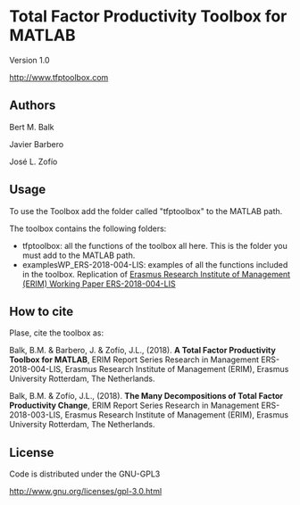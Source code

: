 ﻿# Total Factor Productivity Toolbox for MATLAB

Version 1.0

http://www.tfptoolbox.com

## Authors

Bert M. Balk

Javier Barbero

José L. Zofío

## Usage

To use the Toolbox add the folder called "tfptoolbox" to the MATLAB path.

The toolbox contains the following folders:
- tfptoolbox: all the functions of the toolbox all here. This is the folder you must add to the MATLAB path.
- examplesWP_ERS-2018-004-LIS: examples of all the functions included in the toolbox. Replication of [Erasmus Research Institute of Management (ERIM) Working Paper ERS-2018-004-LIS](https://ideas.repec.org/p/ems/eureri/104722.html)

## How to cite
Plase, cite the toolbox as:

Balk, B.M. & Barbero, J. & Zofío, J.L., (2018). **A Total Factor Productivity Toolbox for MATLAB**, ERIM Report Series Research in Management ERS-2018-004-LIS, Erasmus Research Institute of Management (ERIM), Erasmus University Rotterdam, The Netherlands.

Balk, B.M. & Zofío, J.L., (2018). **The Many Decompositions of Total Factor Productivity Change**, ERIM Report Series Research in Management ERS-2018-003-LIS, Erasmus Research Institute of Management (ERIM), Erasmus University Rotterdam, The Netherlands.

## License
Code is distributed under the GNU-GPL3

http://www.gnu.org/licenses/gpl-3.0.html

